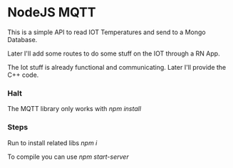 # NodeJS MQTT

This is a simple API to read IOT Temperatures and send to a Mongo Database.

Later I'll add some routes to do some stuff on the IOT through a RN App.

The Iot stuff is already functional and communicating. Later I'll provide the C++ code.


### Halt

The MQTT library only works with _npm install_

### Steps 

Run to install related libs _npm i_

To compile you can use _npm start-server_ 